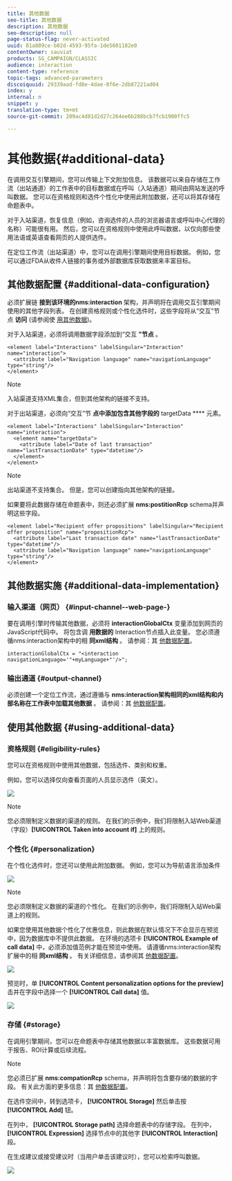 ```yaml
---
title: 其他数据
seo-title: 其他数据
description: 其他数据
seo-description: null
page-status-flag: never-activated
uuid: 81a889ce-b02d-4593-95fa-1de5601182e0
contentOwner: sauviat
products: SG_CAMPAIGN/CLASSIC
audience: interaction
content-type: reference
topic-tags: advanced-parameters
discoiquuid: 29339aad-fd8e-4dae-8f6e-2db87221ad04
index: y
internal: n
snippet: y
translation-type: tm+mt
source-git-commit: 209ac4d81d2d27c264ee6b288bcb7fcb1900ffc5

---
```



# 其他数据{#additional-data}

在调用交互引擎期间，您可以传输上下文附加信息。 该数据可以来自存储在工作流（出站通道）的工作表中的目标数据或在呼叫（入站通道）期间由网站发送的呼叫数据。 您可以在资格规则和选件个性化中使用此附加数据，还可以将其存储在命题表中。

对于入站渠道，恢复信息（例如，咨询选件的人员的浏览器语言或呼叫中心代理的名称）可能很有用。 然后，您可以在资格规则中使用此呼叫数据，以仅向那些使用法语或英语查看网页的人提供选件。

在定位工作流（出站渠道）中，您可以在调用引擎期间使用目标数据。 例如，您可以通过FDA从收件人链接的事务或外部数据库获取数据来丰富目标。

## 其他数据配置 {#additional-data-configuration}

必须扩展链 **接到该环境的nms:interaction** 架构，并声明将在调用交互引擎期间使用的其他字段列表。 在创建资格规则或个性化选件时，这些字段将从“交互”节点 **访问** (请参阅使 [用其他数据](#using-additional-data))。

对于入站渠道，必须将调用数据字段添加到“交互 **”节点** 。

```
<element label="Interactions" labelSingular="Interaction" name="interaction">
  <attribute label="Navigation language" name="navigationLanguage" type="string"/>
</element>
```

>[!NOTE]
>
>入站渠道支持XML集合，但到其他架构的链接不支持。

对于出站渠道，必须向“交互”节 **点中添加包含其他字段的** targetData **** 元素。

```
<element label="Interactions" labelSingular="Interaction" name="interaction">
  <element name="targetData">
    <attribute label="Date of last transaction" name="lastTransactionDate" type="datetime"/>
  </element>
</element>
```

>[!NOTE]
>
>出站渠道不支持集合。 但是，您可以创建指向其他架构的链接。

如果要将此数据存储在命题表中，则还必须扩展 **nms:postitionRcp** schema并声明这些字段。

```
<element label="Recipient offer propositions" labelSingular="Recipient offer proposition" name="propositionRcp">
  <attribute label="Last transaction date" name="lastTransactionDate" type="datetime"/>
  <attribute label="Navigation language" name="navigationLanguage" type="string"/>
</element>
```

## 其他数据实施 {#additional-data-implementation}

### 输入渠道（网页） {#input-channel--web-page-}

要在调用引擎时传输其他数据，必须将 **interactionGlobalCtx** 变量添加到网页的JavaScript代码中。 将包含调 **用数据的** Interaction节点插入此变量。 您必须遵循nms:interaction架构中的相 **同xml结构** 。 请参阅：其 [他数据配置](#additional-data-configuration)。

```
interactionGlobalCtx = "<interaction navigationLanguage='"+myLanguage+"'/>";
```

### 输出通道 {#output-channel}

必须创建一个定位工作流，通过遵循与 **nms:interaction架构相同的xml结构和内部名称在工作表中加载其他数据** 。 请参阅：其 [他数据配置](#additional-data-configuration)。

## 使用其他数据 {#using-additional-data}

### 资格规则 {#eligibility-rules}

您可以在资格规则中使用其他数据，包括选件、类别和权重。

例如，您可以选择仅向查看页面的人员显示选件（英文）。

![](assets/ita_calldata_query.png)

>[!NOTE]
>
>您必须限制定义数据的渠道的规则。 在我们的示例中，我们将限制入站Web渠道（字段）**[!UICONTROL Taken into account if]** 上的规则。

### 个性化 {#personalization}

在个性化选件时，您还可以使用此附加数据。 例如，您可以为导航语言添加条件

![](assets/ita_calldata_perso.png)

>[!NOTE]
>
>您必须限制定义数据的渠道的个性化。 在我们的示例中，我们将限制入站Web渠道上的规则。

如果您使用其他数据个性化了优惠信息，则此数据在默认情况下不会显示在预览中，因为数据库中不提供此数据。 在环境的选项卡 **[!UICONTROL Example of call data]** 中，必须添加值范例才能在预览中使用。 请遵循nms:interaction架构扩展中的相 **同xml结构** 。 有关详细信息，请参阅其 [他数据配置](#additional-data-configuration)。

![](assets/ita_calldata_preview.png)

预览时，单 **[!UICONTROL Content personalization options for the preview]** 击并在字段中选择一个 **[!UICONTROL Call data]** 值。

![](assets/ita_calldata_preview2.png)

### 存储 {#storage}

在调用引擎期间，您可以在命题表中存储其他数据以丰富数据库。 这些数据可用于报告、ROI计算或后续流程。

>[!NOTE]
>
>您必须已扩展 **nms:compationRcp** schema，并声明将包含要存储的数据的字段。 有关此方面的更多信息：其 [他数据配置](#additional-data-configuration)。

在选件空间中，转到选项卡， **[!UICONTROL Storage]** 然后单击按 **[!UICONTROL Add]** 钮。

在列中， **[!UICONTROL Storage path]** 选择命题表中的存储字段。 在列中， **[!UICONTROL Expression]** 选择节点中的其他字 **[!UICONTROL Interaction]** 段。

在生成建议或接受建议时（当用户单击该建议时），您可以检索呼叫数据。

![](assets/ita_calldata_storage.png)

